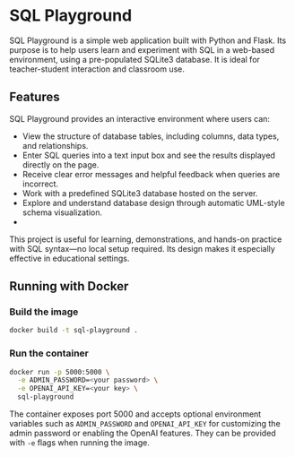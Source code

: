 # SQL Playground

SQL Playground is a simple web application built with Python and Flask. Its purpose is to help users learn and experiment with SQL in a web-based environment, using a pre-populated SQLite3 database. It is ideal for teacher-student interaction and classroom use.
## Features

SQL Playground provides an interactive environment where users can:

* View the structure of database tables, including columns, data types, and relationships.
* Enter SQL queries into a text input box and see the results displayed directly on the page.
* Receive clear error messages and helpful feedback when queries are incorrect.
* Work with a predefined SQLite3 database hosted on the server.
* Explore and understand database design through automatic UML-style schema visualization.
* 
This project is useful for learning, demonstrations, and hands-on practice with SQL syntax—no local setup required. Its design makes it especially effective in educational settings.

## Running with Docker

### Build the image

```bash
docker build -t sql-playground .
```

### Run the container


```bash
docker run -p 5000:5000 \
  -e ADMIN_PASSWORD=<your password> \
  -e OPENAI_API_KEY=<your key> \
  sql-playground
```

The container exposes port 5000 and accepts optional environment variables such as `ADMIN_PASSWORD` and `OPENAI_API_KEY` for customizing the admin password or enabling the OpenAI features. They can be provided with `-e` flags when running the image.
